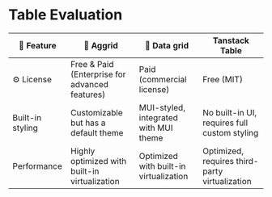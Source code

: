 <!-- Title -->

# Table Evaluation

<!-- Content: This will evaluation 3 library: data grid of MUI, aggrid, tanstack table -->

| 🔧 Feature       | 🚀 Aggrid                                      | 📝 Data grid                           | Tanstack Table                                 |
| ---------------- | ---------------------------------------------- | -------------------------------------- | ---------------------------------------------- |
| ⚙️ License       | Free & Paid (Enterprise for advanced features) | Paid (commercial license)              | Free (MIT)                                     |
| Built-in styling | Customizable but has a default theme           | MUI-styled, integrated with MUI theme  | No built-in UI, requires full custom styling   |
| Performance      | Highly optimized with built-in virtualization  | Optimized with built-in virtualization | Optimized, requires third-party virtualization |
